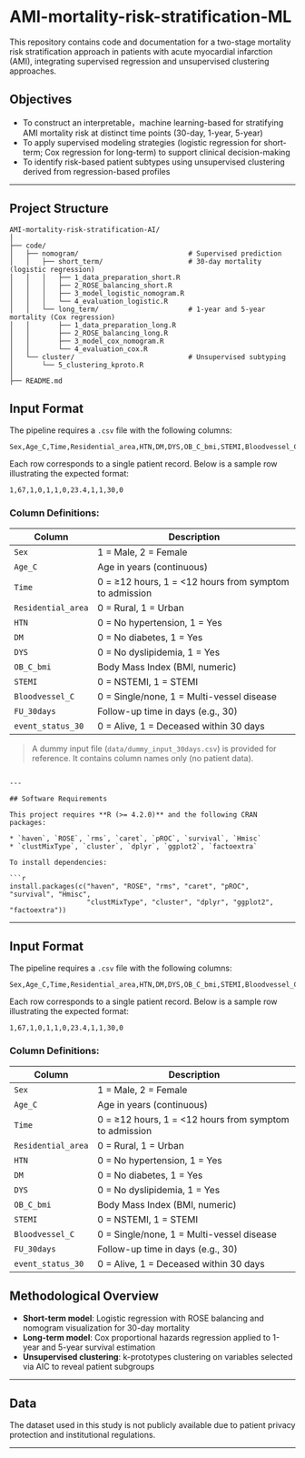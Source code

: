 # AMI-mortality-risk-stratification-ML

This repository contains code and documentation for a two-stage mortality risk stratification approach in patients with acute myocardial infarction (AMI), integrating supervised regression and unsupervised clustering approaches.

## Objectives

* To construct an interpretable，machine learning-based for stratifying AMI mortality risk at distinct time points (30-day, 1-year, 5-year)
* To apply supervised modeling strategies (logistic regression for short-term; Cox regression for long-term) to support clinical decision-making
* To identify risk-based patient subtypes using unsupervised clustering derived from regression-based profiles

---

## Project Structure

```
AMI-mortality-risk-stratification-AI/
│
├── code/
│   ├── nomogram/                           # Supervised prediction
│   │   ├── short_term/                     # 30-day mortality (logistic regression)
│   │   │   ├── 1_data_preparation_short.R
│   │   │   ├── 2_ROSE_balancing_short.R
│   │   │   ├── 3_model_logistic_nomogram.R
│   │   │   └── 4_evaluation_logistic.R
│   │   └── long_term/                      # 1-year and 5-year mortality (Cox regression)
│   │       ├── 1_data_preparation_long.R
│   │       ├── 2_ROSE_balancing_long.R
│   │       ├── 3_model_cox_nomogram.R
│   │       └── 4_evaluation_cox.R
│   └── cluster/                            # Unsupervised subtyping
│       └── 5_clustering_kproto.R
│
├── README.md
```

## Input Format

The pipeline requires a `.csv` file with the following columns:

```csv
Sex,Age_C,Time,Residential_area,HTN,DM,DYS,OB_C_bmi,STEMI,Bloodvessel_C,FU_30days,event_status_30
```

Each row corresponds to a single patient record. Below is a sample row illustrating the expected format:

```csv
1,67,1,0,1,1,0,23.4,1,1,30,0
```

### Column Definitions:

| Column             | Description                                            |
| ------------------ | ------------------------------------------------------ |
| `Sex`              | 1 = Male, 2 = Female                                   |
| `Age_C`            | Age in years (continuous)                              |
| `Time`             | 0 = ≥12 hours, 1 = <12 hours from symptom to admission |
| `Residential_area` | 0 = Rural, 1 = Urban                                   |
| `HTN`              | 0 = No hypertension, 1 = Yes                           |
| `DM`               | 0 = No diabetes, 1 = Yes                               |
| `DYS`              | 0 = No dyslipidemia, 1 = Yes                           |
| `OB_C_bmi`         | Body Mass Index (BMI, numeric)                         |
| `STEMI`            | 0 = NSTEMI, 1 = STEMI                                  |
| `Bloodvessel_C`    | 0 = Single/none, 1 = Multi-vessel disease              |
| `FU_30days`        | Follow-up time in days (e.g., 30)                      |
| `event_status_30`  | 0 = Alive, 1 = Deceased within 30 days                 |

> A dummy input file (`data/dummy_input_30days.csv`) is provided for reference. It contains column names only (no patient data).


```

---

## Software Requirements

This project requires **R (>= 4.2.0)** and the following CRAN packages:

* `haven`, `ROSE`, `rms`, `caret`, `pROC`, `survival`, `Hmisc`
* `clustMixType`, `cluster`, `dplyr`, `ggplot2`, `factoextra`

To install dependencies:

```r
install.packages(c("haven", "ROSE", "rms", "caret", "pROC", "survival", "Hmisc", 
                   "clustMixType", "cluster", "dplyr", "ggplot2", "factoextra"))
```

---

## Input Format

The pipeline requires a `.csv` file with the following columns:

```csv
Sex,Age_C,Time,Residential_area,HTN,DM,DYS,OB_C_bmi,STEMI,Bloodvessel_C,FU_30days,event_status_30
```

Each row corresponds to a single patient record. Below is a sample row illustrating the expected format:

```csv
1,67,1,0,1,1,0,23.4,1,1,30,0
```

### Column Definitions:

| Column             | Description                                            |
| ------------------ | ------------------------------------------------------ |
| `Sex`              | 1 = Male, 2 = Female                                   |
| `Age_C`            | Age in years (continuous)                              |
| `Time`             | 0 = ≥12 hours, 1 = <12 hours from symptom to admission |
| `Residential_area` | 0 = Rural, 1 = Urban                                   |
| `HTN`              | 0 = No hypertension, 1 = Yes                           |
| `DM`               | 0 = No diabetes, 1 = Yes                               |
| `DYS`              | 0 = No dyslipidemia, 1 = Yes                           |
| `OB_C_bmi`         | Body Mass Index (BMI, numeric)                         |
| `STEMI`            | 0 = NSTEMI, 1 = STEMI                                  |
| `Bloodvessel_C`    | 0 = Single/none, 1 = Multi-vessel disease              |
| `FU_30days`        | Follow-up time in days (e.g., 30)                      |
| `event_status_30`  | 0 = Alive, 1 = Deceased within 30 days                 |

## Methodological Overview

* **Short-term model**: Logistic regression with ROSE balancing and nomogram visualization for 30-day mortality
* **Long-term model**: Cox proportional hazards regression applied to 1-year and 5-year survival estimation
* **Unsupervised clustering**: k-prototypes clustering on variables selected via AIC to reveal patient subgroups

---

## Data

The dataset used in this study is not publicly available due to patient privacy protection and institutional regulations. 

---
